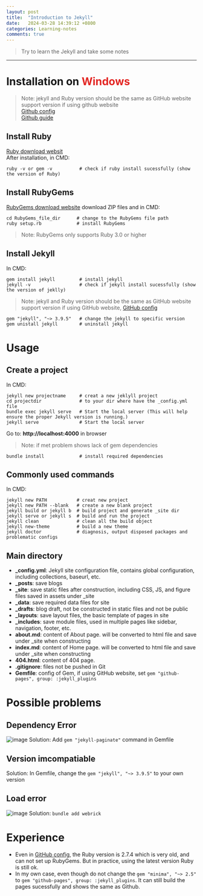 ```yaml
---
layout: post
title:  "Introduction to Jekyll"
date:   2024-03-28 14:39:12 +0800
categories: Learning-notes
comments: true
---
```





> Try to learn the Jekyll and take some notes

---

# Installation on <span style='color:#e32724'>Windows</span>

> Note: jekyll and Ruby version should be the same as GitHub website support version if using github website \
> [Github config](https://pages.github.com/versions/) \
> [Github guide](https://docs.github.com/en/pages/setting-up-a-github-pages-site-with-jekyll#installing-jekyll)

## Install Ruby
[Ruby download websit](https://rubyinstaller.org/downloads/) \
After installation, in CMD:
```
ruby -v or gem -v          # check if ruby install sucessfully (show the version of Ruby)
```

## Install RubyGems
[RubyGems download website](https://rubygems.org/pages/download)
download ZIP files and in CMD:
```
cd RubyGems_file_dir      # change to the RubyGems file path
ruby setup.rb             # install RubyGems
```
> Note: RubyGems only supports Ruby 3.0 or higher

## Install Jekyll
In CMD:
```
gem install jekyll         # install jekyll
jekyll -v                  # check if jekyll install sucessfully (show the version of jeklly)
```
> Note: jekyll and Ruby version should be the same as GitHub website support version if using GitHub website, [GitHub config](https://pages.github.com/versions/)
```
gem "jekyll", "~> 3.9.5"   # change the jekyll to specific version
gem unistall jekyll        # uninstall jekyll
```

# Usage

## Create a project 
In CMD:
```
jekyll new projectname     # creat a new jeklyll project
cd projectdir              # to your dir where have the _config.yml file
bundle exec jekyll serve   # Start the local server (This will help ensure the proper Jekyll version is running.) 
jekyll serve               # Start the local server 
```
Go to: **http://localhost:4000** in browser
> Note: if met problem shows lack of gem dependencies
```
bundle install             # install required dependencies
```

## Commonly used commands
In CMD:
```
jekyll new PATH           # creat new project
jekyll new PATH --blank   # create a new blank project
jekyll build or jekyll b  # build project and generate _site dir
jekyll serve or jekyll s  # build and run the project
jekyll clean              # clean all the build object
jekyll new-theme          # build a new theme
jekyll doctor             # diagnosis, output disposed packages and problematic configs
```

## Main directory
- **_config.yml**: Jekyll site configuration file, contains global configuration, including collections, baseurl, etc.
- **_posts**:      save blogs
- **_site**:       save static files after construction, including CSS, JS, and figure files saved in assets under _site
- **_data**:       save required data files for site
- **_drafts**:     blog draft, not be constructed in static files and not be public
- **_layouts**:    save layout files, the basic template of pages in site
- **_includes**:   save module files, used in multiple pages like sidebar, navigation, footer, etc.
- **about.md**:    content of About page. will be converted to html file and save under _site when constructing
- **index.md**:    content of Home page. will be converted to html file and save under _site when constructing
- **404.html**:    content of 404 page.
- **.gitignore**:  files not be pushed in Git
- **Gemfile**: config of Gem, if using GitHub website, set `gem "github-pages", group: :jekyll_plugins`

# Possible problems

## Dependency Error

![image](https://github.com/QiYuan-Zhang/Introduction-of-Jekyll/assets/53491122/592b44e9-61d9-4346-b4a9-d118e36e991f) 
Solution: Add `gem "jekyll-paginate"` command in Gemfile

## Version imcompatiable
Solution: In Gemfile, change the `gem "jekyll", "~> 3.9.5"` to your own version

## Load error
![image](https://github.com/QiYuan-Zhang/Introduction-of-Jekyll/assets/53491122/9571cb1f-48e0-477b-8f8f-5f29e953a415)
Solution: `bundle add webrick`

# Experience

- Even in [GitHub config](https://pages.github.com/versions/), the Ruby version is 2.7.4 which is very old, and can not set up RubyGems. But in practice, using the latest version Ruby is still ok. 
- In my own case, even though do not change the `gem "minima", "~> 2.5"` to `gem "github-pages", group: :jekyll_plugins`. It can still build the pages sucessfully and shows the same as Github.
